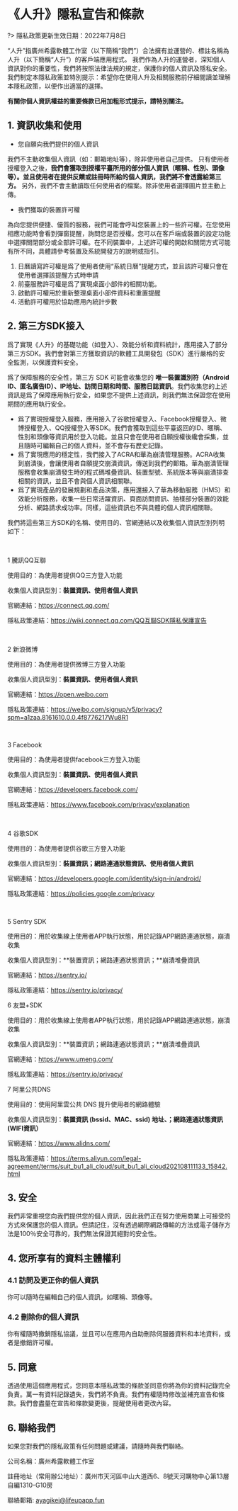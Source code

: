 # 《人升》隱私宣告和條款

?> 隱私政策更新生效日期：2022年7月8日

“人升”指廣州希露軟體工作室（以下簡稱“我們”）合法擁有並運營的、標註名稱為人升（以下簡稱“人升”）的客戶端應用程式。
我們作為人升的運營者，深知個人資訊對你的重要性，我們將按照法律法規的規定，保護你的個人資訊及隱私安全。我們制定本隱私政策並特別提示：希望你在使用人升及相關服務前仔細閱讀並理解本隱私政策，以便作出適當的選擇。

**有關你個人資訊權益的重要條款已用加粗形式提示，請特別關注。**

## 1. 資訊收集和使用

- 您自願向我們提供的個人資訊

我們不主動收集個人資訊（如：郵箱地址等），除非使用者自己提供。
只有使用者授權登入之後，**我們會獲取到授權平臺所用的部分個人資訊（暱稱、性別、頭像等）。並且使用者在提供反饋或註冊時所給的個人資訊，我們將不會透露給第三方。**
另外，我們不會主動讀取任何使用者的檔案。除非使用者選擇圖片並主動上傳。

- 我們獲取的裝置許可權

為向您提供便捷、優質的服務，我們可能會呼叫您裝置上的一些許可權。在您使用相應功能時會看到彈窗提醒，詢問您是否授權。您可以在客戶端或裝置的設定功能中選擇關閉部分或全部許可權。在不同裝置中，上述許可權的開啟和關閉方式可能有所不同，具體請參考裝置及系統開發方的說明或指引。

1. 日曆讀寫許可權是爲了使用者使用“系統日曆”提醒方式，並且該許可權只會在使用者選擇該提醒方式時申請
2. 前臺服務許可權是爲了實現桌面小部件的相關功能。
3. 啟動許可權用於重新整理桌面小部件資料和重置提醒
4. 活動許可權用於協助應用內統計步數


## 2. 第三方SDK接入

爲了實現《人升》的基礎功能（如登入）、效能分析和資料統計，應用接入了部分第三方SDK。我們會對第三方獲取資訊的軟體工具開發包（SDK）進行嚴格的安全監測，以保護資料安全。

爲了保障服務的安全性，第三方 SDK 可能會收集您的 **唯一裝置識別符（Android ID、匿名廣告ID）、IP地址、訪問日期和時間、服務日誌資訊**。我們收集您的上述資訊是爲了保障應用執行安全，如果您不提供上述資訊，則我們無法保證您在使用期間的應用執行安全。

- 爲了實現授權登入服務，應用接入了谷歌授權登入、Facebook授權登入、微博授權登入、QQ授權登入等SDK。我們會獲取到這些平臺返回的ID、暱稱、性別和頭像等資訊用於登入功能。並且只會在使用者自願授權後纔會採集，並且隨時可編輯自己的個人資料，並不會存有歷史記錄。
- 爲了實現應用的穩定性，我們接入了ACRA和華為崩潰管理服務。ACRA收集到崩潰後，會讓使用者自願提交崩潰資訊，傳送到我們的郵箱。華為崩潰管理服務會收集崩潰發生時的程式碼堆疊資訊、裝置型號、系統版本等與崩潰排查相關的資訊，並且不會與個人資訊相關聯。
- 爲了實現產品的發展規劃和產品決策，應用還接入了華為移動服務（HMS）和效能分析服務，收集一些日常活躍資訊、頁面訪問資訊、抽樣部分裝置的效能分析、網路請求成功率。同樣，這些資訊也不與具體的個人資訊相關聯。


我們將這些第三方SDK的名稱、使用目的、官網連結以及收集個人資訊型別列明如下：

<br />

1 騰訊QQ互聯

使用目的：為使用者提供QQ三方登入功能

收集個人資訊型別：**裝置資訊、使用者個人資訊**

官網連結：https://connect.qq.com/

隱私政策連結：https://wiki.connect.qq.com/QQ互聯SDK隱私保護宣告

<br />

2 新浪微博

使用目的：為使用者提供微博三方登入功能

收集個人資訊型別：**裝置資訊、使用者個人資訊**

官網連結：https://open.weibo.com

隱私政策連結：https://weibo.com/signup/v5/privacy?spm=a1zaa.8161610.0.0.4f8776217Wu8R1

<br />

3 Facebook

使用目的：為使用者提供facebook三方登入功能

收集個人資訊型別：**裝置資訊、使用者個人資訊**

官網連結：https://developers.facebook.com/

隱私政策連結：https://www.facebook.com/privacy/explanation

<br />

4 谷歌SDK

使用目的：為使用者提供谷歌三方登入功能

收集個人資訊型別：**裝置資訊；網路連通狀態資訊、使用者個人資訊**

官網連結：https://developers.google.com/identity/sign-in/android/

隱私政策連結：https://policies.google.com/privacy

<br />

5 Sentry SDK

使用目的：用於收集線上使用者APP執行狀態，用於記錄APP網路連通狀態，崩潰收集

收集個人資訊型別：**裝置資訊；網路連通狀態資訊；**崩潰堆疊資訊

官網連結：https://sentry.io/

隱私政策連結：https://sentry.io/privacy/

6 友盟+SDK

使用目的：用於收集線上使用者APP執行狀態，用於記錄APP網路連通狀態，崩潰收集

收集個人資訊型別：**裝置資訊；網路連通狀態資訊；**崩潰堆疊資訊

官網連結：https://www.umeng.com/

隱私政策連結：https://sentry.io/privacy/

7 阿里公共DNS

使用目的：使用阿里雲公共 DNS 提升使用者的網路體驗

收集個人資訊型別：**裝置資訊 (bssid、MAC、ssid) 地址、；網路連通狀態資訊(WIFI資訊）**

官網連結：https://www.alidns.com/

隱私政策連結：https://terms.aliyun.com/legal-agreement/terms/suit_bu1_ali_cloud/suit_bu1_ali_cloud202108111133_15842.html



## 3. 安全

我們非常重視您向我們提供您的個人資訊，因此我們正在努力使用商業上可接受的方式來保護您的個人資訊。但請記住，沒有透過網際網路傳輸的方法或電子儲存方法是100％安全可靠的，我們無法保證其絕對的安全性。


## 4. 您所享有的資料主體權利

### 4.1 訪問及更正你的個人資訊

你可以隨時在編輯自己的個人資訊，如暱稱、頭像等。

### 4.2 刪除你的個人資訊

你有權隨時撤銷隱私協議，並且可以在應用內自助刪除伺服器資料和本地資料，或者是撤銷許可權。


## 5. 同意

透過使用這個應用程式，您同意本隱私政策的條款並同意你將為你的資料記錄完全負責。萬一有資料記錄遺失，我們將不負責。我們有權隨時修改並補充宣告和條款。我們會盡量在宣告和條款變更後，提醒使用者更改內容。


## 6. 聯絡我們

如果您對我們的隱私政策有任何問題或建議，請隨時與我們聯絡。

公司名稱：廣州希露軟體工作室

註冊地址（常用辦公地址）：廣州市天河區中山大道西6、8號天河購物中心第13層自編1310-G10房

聯絡郵箱: ayagikei@lifeupapp.fun